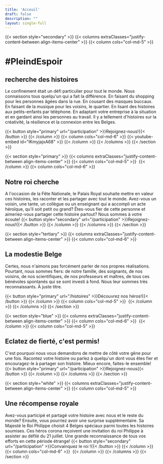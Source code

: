 ```yaml
---
title: 'Acceuil'
draft: false
description: ""
layout: single-full
---
```


{{< section style="secondary" >}}
{{< columns extraClasses="justify-content-between align-items-center" >}}
{{< column cols="col-md-5" >}}
# #PleindEspoir
## recherche des histoires
Le confinement était un défi particulier pour tout le monde. Nous connaissons tous quelqu'un qui a fait la différence. En faisant du shopping pour les personnes âgées dans la rue. En cousant des masques buccaux. En faisant de la musique pour les voisins, le quartier. En lisant des histoires aux petits-enfants par téléphone. En adaptant votre entreprise à la situation et en gardant ainsi les personnes au travail. Il y a tellement d'histoires sur la créativité, la résilience et la connexion entre les Belges.

{{< button style="primary" url="/participation" >}}Rejoignez-nous!{{< /button >}}
{{< /column >}}
{{< column cols="col-md-6" >}}
{{< youtube-embed id="lKmyjajxA68" >}}
{{< /column >}}
{{< /columns >}}
{{< /section >}}

{{< section style="primary" >}}
{{< columns extraClasses="justify-content-between align-items-center" >}}
{{< column cols="col-md-5" >}}
<img src="/img/Herowit.png" alt="" class="img-fluid" />
{{< /column >}}
{{< column cols="col-md-6" >}}
## Notre roi cherche
A l'occasion de la Fête Nationale, le Palais Royal souhaite mettre en valeur ces histoires, les raconter et les partager avec tout le monde. Avez-vous un voisin, une tante, un collègue ou un enseignant qui a accompli un acte héroïque, qu’il soit petit ou grand? Êtes-vous fier de cette personne et aimeriez-vous partager cette histoire partout? Nous sommes à votre écoute!
{{< button style="secondary" url="/participation" >}}Rejoignez-nous!{{< /button >}}
{{< /column >}}
{{< /columns >}}
{{< /section >}}

{{< section style="tertiary" >}}
{{< columns extraClasses="justify-content-between align-items-center" >}}
{{< column cols="col-md-6" >}}
## La modestie Belge
Certes, nous n'aimons pas forcément parler de nos propres réalisations. Pourtant, nous sommes fiers: de notre famille, des soignants, de nos voisins, de nos scientifiques, de nos professeurs et maîtres, de tous ces bénévoles spontanés qui se sont investi à fond. Nous leur sommes très reconnaissants. À juste titre. 

{{< button style="primary" url="/histoires" >}}Découvrez nos héros!{{< /button >}}
{{< /column >}}
{{< column cols="col-md-5" >}}
<img src="/img/KermisWit.png" alt="" class="img-fluid" />
{{< /column >}}
{{< /columns >}}
{{< /section >}}

{{< section style="blue" >}}
{{< columns extraClasses="justify-content-between align-items-center" >}}
{{< column cols="col-md-6" >}}
<img src="/img/Doneer_Hero.svg" alt="" class="img-fluid" />
{{< /column >}}
{{< column cols="col-md-5" >}}
## Eclatez de fierté, c'est permis!
C'est pourquoi nous vous demandons de mettre de côté votre gêne pour une fois. Racontez votre histoire ou parlez à quelqu'un dont vous êtes fier et encouragez-le à partager son histoire. Mieux encore, faites-le ensemble!
{{< button style="primary" url="/participation" >}}Rejoignez-nous{{< /button >}}
{{< /column >}}
{{< /columns >}}
{{< /section >}}

{{< section style="white" >}}
{{< columns extraClasses="justify-content-between align-items-center" >}}
{{< column cols="col-md-5" >}}
## Une récompense royale
Avez-vous participé et partagé votre histoire avec nous et le reste du monde? Ensuite, vous pourriez avoir une surprise supplémentaire. Sa Majesté le Roi Philippe choisit 4 Belges spéciaux parmi toutes les histoires soumises. Ces héros corona reçoivent une invitation du roi Philippe à assister au défilé du 21 juillet. Une grande reconnaissance de tous vos efforts en cette période étrange!
{{< button style="secondary" url="/participation" >}}Convainquez le roi !{{< /button >}}
{{< /column >}}
{{< column cols="col-md-6" >}}
<img src="/img/HeroZwart.png" alt="" class="img-fluid" />
{{< /column >}}
{{< /columns >}}
{{< /section >}}